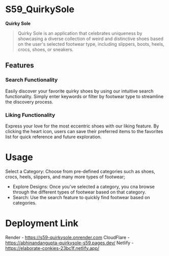 # S59_QuirkySole
**Quirky Sole**

> Quirky Sole is an application that celebrates uniqueness by showcasing a diverse collection of weird and distinctive shoes based on the user's selected footwear type, including slippers, boots, heels, crocs, shoes, or sneakers.

## Features

### Search Functionality

Easily discover your favorite quirky shoes by using our intuitive search functionality. Simply enter keywords or filter by footwear type to streamline the discovery process.

### Liking Functionality

Express your love for the most eccentric shoes with our liking feature. By clicking the heart icon, users can save their preferred items to the favorites list for quick reference and future exploration.

# Usage
Select a Category: Choose from pre-defined categories such as shoes, crocs, heels, slippers, and many more types of footwear;

- Explore Designs: Once you've selected a category, you cna browse through the different types of footwear based on that category.
- Search: Use the search feature to quickly find footwear based on categories.

# Deployment Link
Render - https://s59-quirkysole.onrender.com
CloudFlare - https://abhinandangupta-quirkysole-s59.pages.dev/
Netlify - https://elaborate-conkies-23bc1f.netlify.app/
